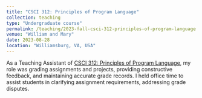 ```yaml
---
title: "CSCI 312: Principles of Program Language"
collection: teaching
type: "Undergraduate course"
permalink: /teaching/2023-fall-csci-312-principles-of-program-language
venue: "William and Mary"
date: 2023-08-28
location: "Williamsburg, VA, USA"
---
```


As a Teaching Assistant of [CSCI 312: Principles of Program Language](https://www.cs.wm.edu/~tadavis/cs312/), my role was grading assignments and projects, providing constructive feedback, and maintaining accurate grade records. I held office time to assist students in clarifying assignment requirements, addressing grade disputes. 